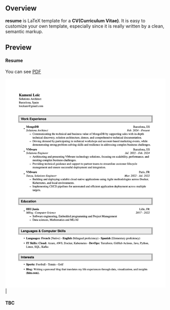 ## Overview

**resume** is LaTeX template for a **CV(Curriculum Vitae)**. It is easy to customize your own template, especially since it is really written by a clean, semantic markup.

## Preview

#### Resume

You can see [PDF](https://github.com/kamloiic/resume/blob/main/kamloic_cv.pdf)

[![Resume](resume.png)](https://github.com/kamloiic/resume/blob/f1c7ed062bcc3093648d11383c9158ffd0e4534d/kamloic_cv.pdf)  |

#### TBC